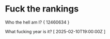 # Fuck the rankings

Who the hell am I?
{ 12460634 }

What fucking year is it?
[ 2025-02-10T19:00:00Z ]
